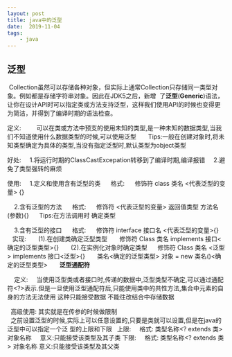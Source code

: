 ```yaml
---
layout: post
title: java中的泛型
date:  2019-11-04
tags:
    - java
---
```


## 泛型

 Collection虽然可以存储各种对象，但实际上通常Collection只存储同一类型对象。例如都是存储字符串对象。因此在JDK5之后，新增  了**泛型**(**Generic**)语法，让你在设计API时可以指定类或方法支持泛型，这样我们使用API的时候也变得更为简洁，并得到了编译时期的语法检查。 

定义:   
      可以在类或方法中预支的使用未知的类型,是一种未知的数据类型,当我们不知道使用什么数据类型的时候,可以使用泛型 
      Tips:一般在创建对象时,将未知类型确定为具体的类型,当没有指定泛型时,默认类型为object类型 

好处: 
    1.将运行时期的ClassCastExcepation转移到了编译时期,编译报错 
    2.避免了类型强转的麻烦 

使用: 
    1.定义和使用含有泛型的类 
     格式: 
     修饰符 class 类名 <代表泛型的变量> {} 

    2.含有泛型的方法 
     格式: 
     修饰符 <代表泛型的变量> 返回值类型 方法名(参数){} 
     Tips:在方法调用时 确定类型 

    3.含有泛型的接口 
     格式: 
     修饰符 interface 接口名 <代表泛型的变量>{} 
     实现: 
      (1).在创建类确定泛型类型 
      修饰符 Class 类名 implements 接口<确定的泛型类型>{} 
      (2).在实例化对象时确定类型 
     修饰符 Class 类名 <泛型> implements 接口<泛型>{} 
      类名<确定的泛型类型> 对象 = new 类名()<确定的泛型类型> 
      
 **泛型通配符**

    定义: 
    当使用泛型类或者接口时,传递的数据中,泛型类型不确定,可以通过通配符<?>表示.但是一旦使用泛型通配符后,只能使用类中的共性方法,集合中元素的自身的方法无法使用 
这种只能接受数据 不能往改结合中存储数据 

   高级使用: 其实就是在传参的时候做限制  
     之前设置泛型的时候,实际上可以任意设置的,只要是类就可以设置,但是在java的泛型中可以指定一个泛   型的上限和下限 
     上限: 
      格式: 类型名称<? extends 类> 对象名称 
      意义:只能接受该类型及其子类 
    下限: 
      格式: 类型名称<? extends 类> 对象名称 
      意义:只能接受该类型及其父类 



 

